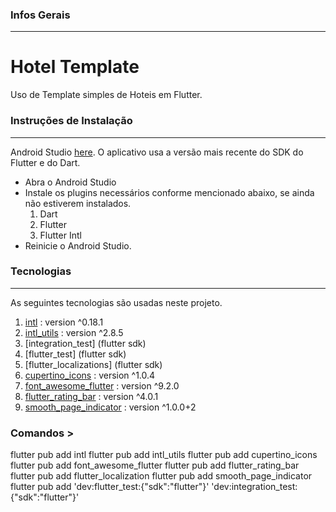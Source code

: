 ### Infos Gerais
***
# Hotel Template
 Uso de Template simples de Hoteis em Flutter.

### Instruções de Instalação
***

Android Studio [here](https://developer.android.com/studio?gclid=CjwKCAiAjfyqBhAsEiwA-UdzJL6PSj-kSHbT1kVELCLlfYCfj0AI1xeaxlntfr_A5OflgFY_ZAEaJxoCSU0QAvD_BwE&gclsrc=aw.ds).
O aplicativo usa a versão mais recente do SDK do Flutter e do Dart.   
  * Abra o Android Studio
  * Instale os plugins necessários conforme mencionado abaixo, se ainda não estiverem instalados.
    1. Dart
    2. Flutter 
    3. Flutter Intl
  * Reinicie o Android Studio.

### Tecnologias
***

As seguintes tecnologias são usadas neste projeto.

1. [intl](https://pub.dev/packages/intl) : version ^0.18.1
2. [intl_utils](https://pub.dev/packages/intl_utils) : version ^2.8.5
3. [integration_test] (flutter sdk)
4. [flutter_test] (flutter sdk)
5. [flutter_localizations] (flutter sdk)
6. [cupertino_icons](https://pub.dev/packages/cupertino_icons) : version ^1.0.4
7. [font_awesome_flutter](https://pub.dev/packages/font_awesome_flutter) : version ^9.2.0
8. [flutter_rating_bar](https://pub.dev/packages/flutter_rating_bar) : version ^4.0.1
9. [smooth_page_indicator](https://pub.dev/packages/smooth_page_indicator) : version ^1.0.0+2

### Comandos >
flutter pub add intl
flutter pub add intl_utils
flutter pub add cupertino_icons
flutter pub add font_awesome_flutter
flutter pub add flutter_rating_bar
flutter pub add flutter_localization
flutter pub add smooth_page_indicator
flutter pub add 'dev:flutter_test:{"sdk":"flutter"}'  'dev:integration_test:{"sdk":"flutter"}'

